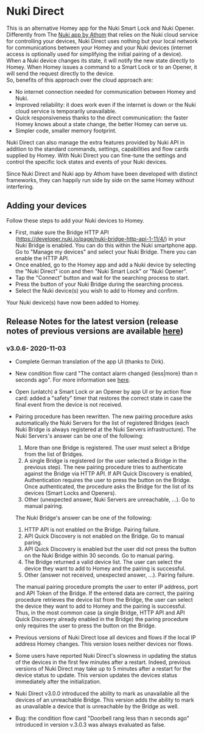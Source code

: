 # Nuki Direct
This is an alternative Homey app for the Nuki Smart Lock and Nuki Opener. Differently from The [Nuki app by Athom](https://apps.athom.com/app/io.nuki) that relies on the Nuki cloud service for controlling your devices, Nuki Direct uses nothing but your local network for communications between your Homey and your Nuki devices (internet access is optionally used for simplifying the initial pairing of a device). When a Nuki device changes its state, it will notify the new state directly to Homey. When Homey issues a command to a Smart Lock or to an Opener, it will send the request directly to the device.  
So, benefits of this approach over the cloud approach are:
* No internet connection needed for communication between Homey and Nuki.
* Improved reliability: it does work even if the internet is down or the Nuki cloud service is temporarily unavailable.
* Quick responsiveness thanks to the direct communication: the faster Homey knows about a state change, the better Homey can serve us.
* Simpler code, smaller memory footprint.

Nuki Direct can also manage the extra features provided by Nuki API in addition to the standard commands, settings, capabilities and flow cards supplied by Homey. With Nuki Direct you can fine-tune the settings and control the specific lock states and events of your Nuki devices.

Since Nuki Direct and Nuki app by Athom have been developed with distinct frameworks, they can happily run side by side on the same Homey without interfering.

## Adding your devices
Follow these steps to add your Nuki devices to Homey.
* First, make sure the Bridge HTTP API (https://developer.nuki.io/page/nuki-bridge-http-api-1-11/4/) in your Nuki Bridge is enabled. You can do this within the Nuki smartphone app. Go to "Manage my devices" and select your Nuki Bridge. There you can enable the HTTP API.
* Once enabled, go to the Homey app and add a Nuki device by selecting the "Nuki Direct" icon and then "Nuki Smart Lock" or "Nuki Opener".
* Tap the "Connect" button and wait for the searching process to start.
* Press the button of your Nuki Bridge during the searching process.
* Select the Nuki device(s) you wish to add to Homey and confirm.

Your Nuki device(s) have now been added to Homey.

## Release Notes for the latest version (release notes of previous versions are available [here](https://github.com/pfreguia/nuki.homey/releases))
### v3.0.6- 2020-11-03
* Complete German translation of the app UI (thanks to Dirk).
* New condition flow card "The contact alarm changed {less|more} than n seconds ago". For more information see [here](https://github.com/pfreguia/nuki.homey/wiki/Nuki-Smart-Lock-and-Homey-presence). 
* Open (unlatch) a Smart Lock or an Opener by app UI or by action flow card: added a "safety" timer that restores the correct state in case the final event from the device is not received.
* Pairing procedure has been rewritten. The new pairing procedure asks automatically the Nuki Servers for the list of registered Bridges (each Nuki Bridge is always registered at the Nuki Servers infrastructure).
The Nuki Servers's answer can be one of the following:
  1. More than one Bridge is registered. The user must select a Bridge from the list of Bridges.
  2. A single Bridge is registered (or the user selected a Bridge in the previous step). The new pairing procedure tries to authenticate against the Bridge via HTTP API. If API Quick Discovery is enabled, Authentication requires the user to press the button on the Bridge. Once authenticated, the procedure asks the Bridge for the list of its devices (Smart Locks and Openers). 
  3. Other (unexpected answer, Nuki Servers are unreachable, ...). Go to manual pairing.

  The Nuki Bridge's answer can be one of the following:
  1. HTTP API is not enabled on the Bridge. Pairing failure.
  2. API Quick Discovery is not enabled on the Bridge. Go to manual paring.
  3. API Quick Discovery is enabled but the user did not press the button on the Nuki Bridge within 30 seconds. Go to manual paring.
  4. The Bridge returned a valid device list. The user can select the device they want to add to Homey and the pairing is successful.
  5. Other (answer not received, unexpected answer, ...). Pairing failure.

  The manual pairing procedure prompts the user to enter IP address, port and API Token of the Bridge. If the entered data are correct, the pairing procedure retrieves the device list from the Bridge, the user can select the device they want to add to Homey and the pairing is successful.   
  Thus, in the most common case (a single Bridge, HTTP API and API Quick Discovery already enabled in the Bridge) the paring procedure only requires the user to press the button on the Bridge.
* Previous versions of Nuki Direct lose all devices and flows if the local IP address Homey changes. This version loses neither devices nor flows.
* Some users have reported Nuki Direct's slowness in updating the status of the devices in the first few minutes after a restart. Indeed, previous versions of Nuki Direct may take up to 5 minutes after a restart for the device status to update. This version updates the devices status immediately after the initialization.
* Nuki Direct v3.0.0 introduced the ability to mark as unavailable all the devices of an unreachable Bridge. This version adds the ability to mark as unavailable a device that is unreachable by the Bridge as well.
* Bug: the condition flow card "Doorbell rang less than n seconds ago" introduced in version v.3.0.3 was always evaluated as false.
